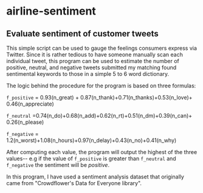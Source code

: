 # airline-sentiment

## Evaluate sentiment of customer tweets 

This simple script can be used to gauge the feelings consumers express via 
Twitter. Since it is rather tedious to have someone manually scan each 
individual tweet, this program can be used to estimate the number of positive, 
neutral, and negative tweets submitted my matching found sentimental keywords 
to those in a simple 5 to 6 word dictionary. 

The logic behind the procedure for the program is based on three formulas:

`f_positive` = 0.93(n_great) + 0.87(n_thank)+0.71(n_thanks)+0.53(n_love)+
0.46(n_appreciate)

`f_neutral` =0.74(n_do)+0.68(n_add)+0.62(n_rt)+0.51(n_dm)+0.39(n_can)+
0.26(n_please)

`f_negative` = 1.2(n_worst)+1.08(n_hours)+0.97(n_delay)+0.43(n_no)+0.41(n_why)

After computing each value, the program will output the highest of the three 
values-- e.g if the value of `f_positive` is greater than `f_neutral` and 
`f_negative` the sentiment will 
be _positive_.

In this program, I have used a sentiment analysis dataset that originally 
came from "Crowdflower's Data for Everyone library".

